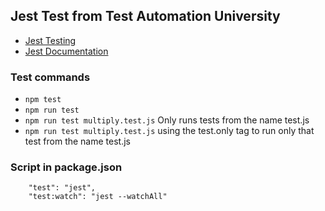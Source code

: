 ## Jest Test from Test Automation University

- [Jest Testing](https://testautomationu.applitools.com/)
- [Jest Documentation](https://jestjs.io/docs/en/getting-started)

### Test commands

- `npm test`
- `npm run test`
- `npm run test multiply.test.js` Only runs tests from the name test.js
- `npm run test multiply.test.js` using the test.only tag to run only that test from the name test.js

### Script in package.json

```"scripts": {
    "test": "jest",
    "test:watch": "jest --watchAll"
```
